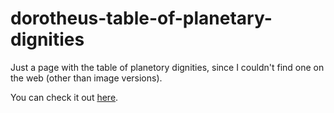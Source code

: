 # dorotheus-table-of-planetary-dignities

Just a page with the table of planetory dignities, since I couldn't find one on the web (other than image versions).

You can check it out [here](https://brandonreid.github.io/dorotheus-table-of-planetary-dignities/index.html).
